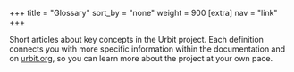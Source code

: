 +++
title = "Glossary"
sort_by = "none"
weight = 900
[extra]
nav = "link"
+++

Short articles about key concepts in the Urbit project. Each definition connects you with more specific information within the documentation and on [urbit.org](https://urbit.org), so you can learn more about the project at your own pace.
